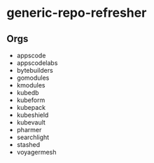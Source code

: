 # generic-repo-refresher

## Orgs

- appscode
- appscodelabs
- bytebuilders
- gomodules
- kmodules
- kubedb
- kubeform
- kubepack
- kubeshield
- kubevault
- pharmer
- searchlight
- stashed
- voyagermesh
